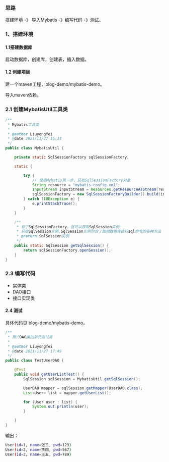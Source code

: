 ### 思路

搭建环境 -》 导入Mybatis -》编写代码 -》测试。

### 1、搭建环境

#### 1.1搭建数据库

启动数据库，创建库，创建表，插入数据。

#### 1.2 创建项目

建一个maven工程，blog-demo/mybatis-demo。

导入maven依赖。

### 2.1 创建MybatisUtil工具类

```java
/**
 * Mybatis工具类
 *
 * @author Liuyongfei
 * @date 2021/11/27 16:34
 */
public class MybatisUtil {

    private static SqlSessionFactory sqlSessionFactory;

    static {

        try {
            // 使用Mybatis第一步，获取SqlSessionFactory对象
            String resource = "mybatis-config.xml";
            InputStream inputStream = Resources.getResourceAsStream(resource);
            sqlSessionFactory = new SqlSessionFactoryBuilder().build(inputStream);
        } catch (IOException e) {
            e.printStackTrace();
        }
    }

    /**
     * 有了SqlSessionFactory，就可以获取SqlSession实例
     * 获取SqlSession实例,SqlSession实例包含了面向数据库执行sql命令的各种方法
     * @return SqlSession实例
     */
    public static SqlSession getSqlSession() {
        return sqlSessionFactory.openSession();
    }
}
```

### 2.3 编写代码

- 实体类
- DAO接口
- 接口实现类

#### 2.4 测试

具体代码见 blog-demo/mybatis-demo。

```java
/**
 * 用户DAO类的单元测试类
 *
 * @author Liuyongfei
 * @date 2021/11/27 17:49
 */
public class TestUserDAO {

    @Test
    public void getUserListTest() {
        SqlSession sqlSession = MybatisUtil.getSqlSession();

        UserDAO mapper = sqlSession.getMapper(UserDAO.class);
        List<User> list = mapper.getUserList();

        for (User user : list) {
            System.out.println(user);
        }

    }
}
```

输出：

```bash
User(id=1, name=张三, pwd=123)
User(id=2, name=李四, pwd=567)
User(id=3, name=王五, pwd=789)
```

